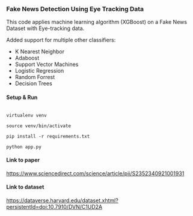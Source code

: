 ### Fake News Detection Using Eye Tracking Data

This code applies machine learning algorithm (XGBoost) on a Fake News Dataset with Eye-tracking data.

Added support for multiple other classifiers:

- K Nearest Neighbor
- Adaboost
- Support Vector Machines
- Logistic Regression
- Random Forrest
- Decision Trees

#### Setup & Run

```

virtualenv venv

source venv/bin/activate

pip install -r requirements.txt

python app.py

```

#### Link to paper

https://www.sciencedirect.com/science/article/pii/S2352340921001931

#### Link to dataset

https://dataverse.harvard.edu/dataset.xhtml?persistentId=doi:10.7910/DVN/C1UD2A

